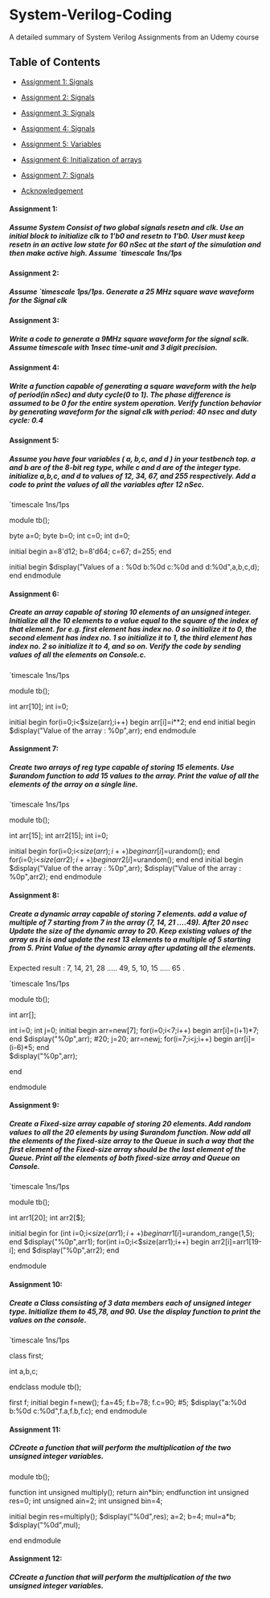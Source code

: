 # System-Verilog-Coding

A detailed summary of System Verilog Assignments from an Udemy course

## Table of Contents 
  
 * [Assignment 1: Signals](#assignment-1)
 * [Assignment 2: Signals](#assignment-2)
 * [Assignment 3: Signals](#assignment-3)
* [Assignment 4: Signals](#assignment-4)
* [Assignment 5: Variables](#assignment-5)
* [Assignment 6: Initialization of arrays](#assignment-6)
* [Assignment 7: Signals](#assignment-6) 
     
 * [Acknowledgement](#acknowledgement) 
 
  
  
 #### Assignment 1: 
 ##### Assume System Consist of two global signals resetn and clk. Use an initial block to initialize clk to 1'b0 and resetn to 1'b0. User must keep resetn in an active low state for 60 nSec at the start of the simulation and then make active high. Assume `timescale 1ns/1ps

  ####  Assignment 2: 
  ##### Assume `timescale 1ps/1ps. Generate a 25 MHz square wave waveform for the Signal clk


  ####  Assignment 3: 
  #####  Write a code to generate a 9MHz square waveform for the signal sclk. Assume timescale with 1nsec time-unit and 3 digit precision.


  ####  Assignment 4: 
 ##### Write a function capable of generating a square waveform with the help of period(in nSec) and duty cycle(0 to 1). The phase difference is assumed to be 0 for the entire system operation. Verify function behavior by generating waveform for the signal clk with period: 40 nsec and duty cycle: 0.4


  ####  Assignment 5: 
 ##### Assume you have four variables ( a, b,c, and d )  in your testbench top. a and b are of the 8-bit reg type, while c and d are of the integer type. initialize a,b,c, and d to values of 12, 34, 67, and 255 respectively. Add a code to print the values of all the variables after 12 nSec.
 
 `timescale 1ns/1ps

module tb();
   
  byte a=0;
  byte b=0;
  int c=0;
  int d=0;
  
  initial begin
    a=8'd12;
    b=8'd64;
    c=67;
    d=255;
  end
  
  initial begin
    $display("Values of a : %0d  b:%0d  c:%0d and d:%0d",a,b,c,d);
  end
endmodule


  ####  Assignment 6: 
 ##### Create an array capable of storing 10 elements of an unsigned integer. Initialize all the 10 elements to a value equal to the square of the index of that element. for e.g. first element has index no. 0 so initialize it to 0, the second element has index no. 1 so initialize it to 1, the third element has index no. 2 so initialize it to 4, and so on. Verify the code by sending values of all the elements on Console.c.

 `timescale 1ns/1ps

module tb();
	
  int arr[10];
  int i=0;
  
  initial begin
    for(i=0;i<$size(arr);i++)
    begin
      arr[i]=i**2;
    end
  end
  initial begin
  $display("Value of the array : %0p",arr);
  end
endmodule


####  Assignment 7: 
 ##### Create two arrays of reg type capable of storing 15 elements. Use $urandom function to add 15 values to the array. Print the value of all the elements of the array on a single line.

`timescale 1ns/1ps

module tb();
	
  int arr[15];
  int arr2[15];
  int i=0;
  
  initial begin
    for(i=0;i<$size(arr);i++)
    begin
      arr[i]=$urandom();
    end
    for(i=0;i<$size(arr2);i++)
    begin
      arr2[i]=$urandom();
    end
  end
  initial begin
  $display("Value of the array : %0p",arr);
    $display("Value of the array : %0p",arr2);
  end
endmodule

####  Assignment 8: 
 ##### Create a dynamic array capable of storing 7 elements. add a value of multiple of 7 starting from 7 in the array (7, 14, 21 ....49). After 20 nsec Update the size of the dynamic array to 20. Keep existing values of the array as it is and update the rest 13 elements to a multiple of 5 starting from 5. Print Value of the dynamic array after updating all the elements.

Expected result : 7, 14, 21, 28 ..... 49, 5, 10, 15 ..... 65 .

`timescale 1ns/1ps

module tb();
	
  int arr[];
  
  int i=0;
  int j=0;
  initial begin
    arr=new[7];
    for(i=0;i<7;i++)
        begin
          arr[i]=(i+1)*7;
        end
    $display("%0p",arr);
     #20;
    j=20;
    arr=new[j](arr);
    for(i=7;i<j;i++)
        begin
          arr[i]=(i-6)*5;
        end    
    $display("%0p",arr);
    
   
  end
  
endmodule


####  Assignment 9: 
 ##### Create a Fixed-size array capable of storing 20 elements. Add random values to all the 20 elements by using $urandom function. Now add all the elements of the fixed-size array to the Queue in such a way that the first element of the Fixed-size array should be the last element of the Queue. Print all the elements of both fixed-size array and Queue on Console.

`timescale 1ns/1ps

module tb();
	
  int arr1[20];
  int arr2[$];
  
  initial begin
    for (int i=0;i<$size(arr1);i++)
      begin
        arr1[i]=$urandom_range(1,5);
      end
    $display("%0p",arr1); 
    for(int i=0;i<$size(arr1);i++)
      begin
        arr2[i]=arr1[19-i];
      end
    $display("%0p",arr2);
  end
  
 
endmodule

####  Assignment 10: 
 ##### Create a Class consisting of 3 data members each of unsigned integer type. Initialize them to 45,78, and 90. Use the display function to print the values on the console.

`timescale 1ns/1ps

class first;
  
 int a,b,c;
  
endclass
module tb();
	
 first f;
  initial begin
    f=new();
    f.a=45;
    f.b=78;
    f.c=90;
    #5;
    $display("a:%0d b:%0d c:%0d",f.a,f.b,f.c);
  end
endmodule

####  Assignment 11: 
 ##### CCreate a function that will perform the multiplication of the two unsigned integer variables.

 module tb();
	
  function int unsigned  multiply();
    return ain*bin;
  endfunction
  int unsigned res=0;
  int unsigned ain=2;
  int unsigned bin=4;
  
  initial begin
    res=multiply();
    $display("%0d",res);
    a=2;
    b=4;
     mul=a*b;
    $display("%0d",mul);
   
  end
endmodule

####  Assignment 12: 
 ##### CCreate a function that will perform the multiplication of the two unsigned integer variables.
